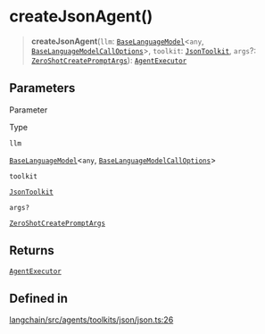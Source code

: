 createJsonAgent()
=================

> **createJsonAgent**(`llm`: [`BaseLanguageModel`](/docs/api/base_language/classes/BaseLanguageModel)<`any`, [`BaseLanguageModelCallOptions`](/docs/api/base_language/interfaces/BaseLanguageModelCallOptions)\>, `toolkit`: [`JsonToolkit`](/docs/api/agents/classes/JsonToolkit), `args`?: [`ZeroShotCreatePromptArgs`](/docs/api/agents/interfaces/ZeroShotCreatePromptArgs)): [`AgentExecutor`](/docs/api/agents/classes/AgentExecutor)

Parameters[](#parameters "Direct link to Parameters")
------------------------------------------------------

Parameter

Type

`llm`

[`BaseLanguageModel`](/docs/api/base_language/classes/BaseLanguageModel)<`any`, [`BaseLanguageModelCallOptions`](/docs/api/base_language/interfaces/BaseLanguageModelCallOptions)\>

`toolkit`

[`JsonToolkit`](/docs/api/agents/classes/JsonToolkit)

`args?`

[`ZeroShotCreatePromptArgs`](/docs/api/agents/interfaces/ZeroShotCreatePromptArgs)

Returns[](#returns "Direct link to Returns")
---------------------------------------------

[`AgentExecutor`](/docs/api/agents/classes/AgentExecutor)

Defined in[](#defined-in "Direct link to Defined in")
------------------------------------------------------

[langchain/src/agents/toolkits/json/json.ts:26](https://github.com/hwchase17/langchainjs/blob/1c1274d/langchain/src/agents/toolkits/json/json.ts#L26)